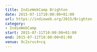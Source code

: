 ```yaml
---
title: IndieWebCamp Brighton
date: 2015-07-11T10:00:00+01:00
url: https://indieweb.org/2015/Brighton
category:
- IndieWebCamp
start: 2015-07-11T10:00:00+01:00
end: 2015-07-12T18:00:00+01:00
venue: 9c2xrvc4+cq
---
```

